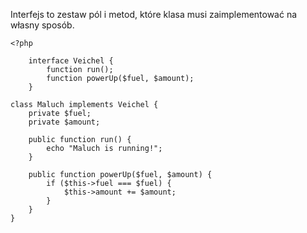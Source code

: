 Interfejs to zestaw pól i metod, które klasa musi zaimplementować na własny sposób.

```
<?php

	interface Veichel {
		function run();
		function powerUp($fuel, $amount);
	}

class Maluch implements Veichel {
	private $fuel;
	private $amount;

	public function run() {
		echo "Maluch is running!";
	}

	public function powerUp($fuel, $amount) {
		if ($this->fuel === $fuel) {
			$this->amount += $amount;
		}
	}
}
```